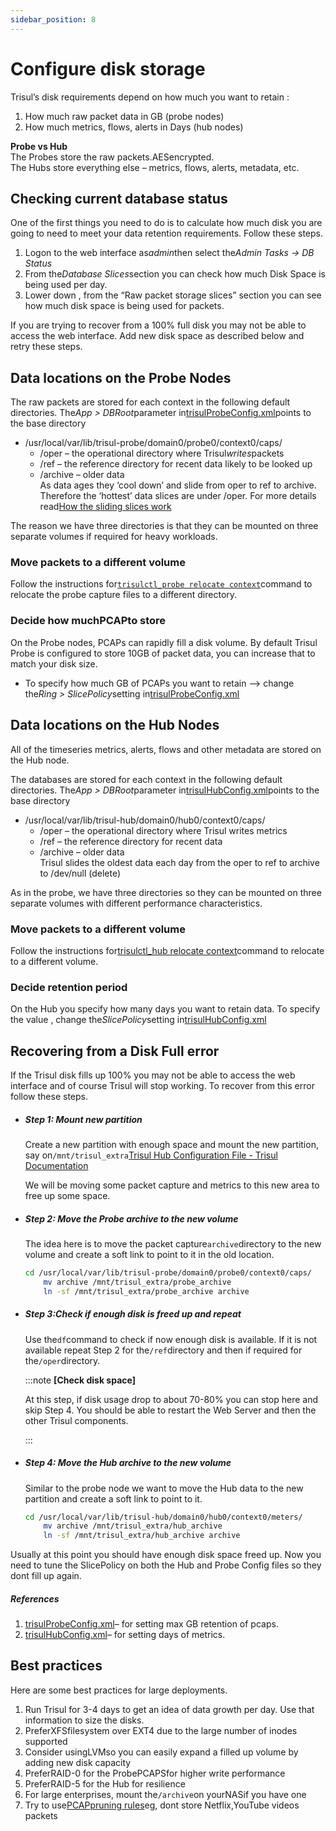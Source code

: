 ```yaml
---
sidebar_position: 8
---
```


# Configure disk storage

Trisul’s disk requirements depend on how much you want to retain :

1. How much raw packet data in GB (probe nodes)
2. How much metrics, flows, alerts in Days (hub nodes)

**Probe vs Hub**  
The Probes store the raw packets.AESencrypted.  
The Hubs store everything else – metrics, flows, alerts, metadata, etc.

## Checking current database status

One of the first things you need to do is to calculate how much disk you are going to need to meet your data retention requirements. Follow these steps.

1. Logon to the web interface as*admin*then select the*Admin Tasks → DB Status*
2. From the*Database Slices*section you can check how much Disk Space is being used per day.
3. Lower down , from the “Raw packet storage slices” section you can see how much disk space is being used for packets.
   
   

If you are trying to recover from a 100% full disk you may not be able to access the web interface. Add new disk space as described below and retry these steps.

## Data locations on the Probe Nodes

The raw packets are stored for each context in the following default directories. The*App > DBRoot*parameter in[trisulProbeConfig.xml](/docs/ref/trisulconfig)points to the base directory

- /usr/local/var/lib/trisul-probe/domain0/probe0/context0/caps/
  - /oper – the operational directory where Trisul*writes*packets
  - /ref – the reference directory for recent data likely to be looked up
  - /archive – older data  
    As data ages they ‘cool down’ and slide from oper to ref to archive. Therefore the ‘hottest’ data slices are under /oper. For more details read[How the sliding slices work](/docs/ug/caps/fullcontent#sliding-slices )

The reason we have three directories is that they can be mounted on three separate volumes if required for heavy workloads.

### Move packets to a different volume

Follow the instructions for[`trisulctl_probe relocate context`](/docs/ug/basicusage/reloc)command to relocate the probe capture files to a different directory.

### Decide how muchPCAPto store

On the Probe nodes, PCAPs can rapidly fill a disk volume. By default Trisul Probe is configured to store 10GB of packet data, you can increase that to match your disk size.

- To specify how much GB of PCAPs you want to retain —> change the*Ring > SlicePolicy*setting in[trisulProbeConfig.xml](/docs/ref/trisulconfig )

## Data locations on the Hub Nodes

All of the timeseries metrics, alerts, flows and other metadata are stored on the Hub node.

The databases are stored for each context in the following default directories. The*App > DBRoot*parameter in[trisulHubConfig.xml](/docs/ref/trsulhubconfig )points to the base directory

- /usr/local/var/lib/trisul-hub/domain0/hub0/context0/caps/
  - /oper – the operational directory where Trisul writes metrics
  - /ref – the reference directory for recent data
  - /archive – older data  
    Trisul slides the oldest data each day from the oper to ref to archive to /dev/null (delete)

As in the probe, we have three directories so they can be mounted on three separate volumes with different performance characteristics.

### Move packets to a different volume

Follow the instructions for[trisulctl_hub relocate context](/docs/ug/basicusage/reloc )command to relocate to a different volume.

### Decide retention period

On the Hub you specify how many days you want to retain data. To specify the value , change the*SlicePolicy*setting in[trisulHubConfig.xml](/docs/ref/trsulhubconfig )

## Recovering from a Disk Full error

If the Trisul disk fills up 100% you may not be able to access the web interface and of course Trisul will stop working. To recover from this error follow these steps.

- ##### Step 1: Mount new partition
  
  Create a new partition with enough space and mount the new partition, say on`/mnt/trisul_extra`[Trisul Hub Configuration File - Trisul Documentation](/docs/ref/trsulhubconfig)
  
  We will be moving some packet capture and metrics to this new area to free up some space.

- ##### Step 2: Move the Probe archive to the new volume
  
  The idea here is to move the packet capture`archive`directory to the new volume and create a soft link to point to it in the old location.
  
  ```bash
  cd /usr/local/var/lib/trisul-probe/domain0/probe0/context0/caps/
      mv archive /mnt/trisul_extra/probe_archive
      ln -sf /mnt/trisul_extra/probe_archive archive
  ```

- ##### Step 3:Check if enough disk is freed up and repeat
  
  Use the`df`command to check if now enough disk is available. If it is not available repeat Step 2 for the`/ref`directory and then if required for the`/oper`directory.
  
  :::note **[Check disk space]**
  
  At this step, if disk usage drop to about 70-80% you can stop here and skip Step 4. You should be able to restart the Web Server and then the other Trisul components.
  
  :::

- ##### Step 4: Move the Hub archive to the new volume
  
  Similar to the probe node we want to move the Hub data to the new partition and create a soft link to point to it.
  
  ```bash
  cd /usr/local/var/lib/trisul-hub/domain0/hub0/context0/meters/
      mv archive /mnt/trisul_extra/hub_archive
      ln -sf /mnt/trisul_extra/hub_archive archive
  ```

Usually at this point you should have enough disk space freed up. Now you need to tune the SlicePolicy on both the Hub and Probe Config files so they dont fill up again.

##### References

1. [trisulProbeConfig.xml](/docs/ref/trisulconfig)– for setting max GB retention of pcaps.
2. [trisulHubConfig.xml](/docs/ref/trsulhubconfig)– for setting days of metrics.

## Best practices

Here are some best practices for large deployments.

1. Run Trisul for 3-4 days to get an idea of data growth per day. Use that information to size the disks.
2. PreferXFSfilesystem over EXT4 due to the large number of inodes supported
3. Consider usingLVMso you can easily expand a filled up volume by adding new disk capacity
4. PreferRAID-0 for the ProbePCAPSfor higher write performance
5. PreferRAID-5 for the Hub for resilience
6. For large enterprises, mount the`/archive`on yourNASif you have one
7. Try to use[PCAPpruning rules](/docs/ug/caps/packetstorage)eg, dont store Netflix,YouTube videos packets
